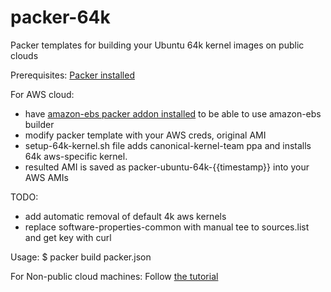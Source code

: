 # packer-64k

Packer templates for building your Ubuntu 64k kernel images on public clouds 

Prerequisites:
[Packer installed](https://developer.hashicorp.com/packer/tutorials/docker-get-started/get-started-install-cli)

For AWS cloud: 
- have [amazon-ebs packer addon installed](https://developer.hashicorp.com/packer/integrations/hashicorp/amazon) to be able to use amazon-ebs builder
- modify packer template with your AWS creds, original AMI  
- setup-64k-kernel.sh file adds canonical-kernel-team ppa and installs 64k aws-specific kernel.
- resulted AMI is saved as packer-ubuntu-64k-{{timestamp}} into your AWS AMIs

TODO: 
- add automatic removal of default 4k aws kernels 
- replace software-properties-common with manual tee to sources.list and get key with curl

Usage:
$ packer build packer.json


For Non-public cloud machines:
Follow [the tutorial](https://documentation.ubuntu.com/server/how-to/installation/choosing-between-the-arm64-and-arm64-largemem-installer-options/index.html)
